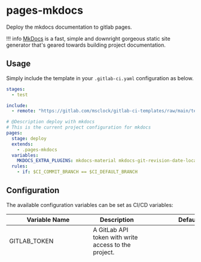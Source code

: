 # pages-mkdocs

Deploy the mkdocs documentation to gitlab pages.

!!! info
    [MkDocs](https://www.mkdocs.org/) is a fast, simple and downright gorgeous static site generator that's geared towards building project documentation.

## Usage

Simply include the template in your `.gitlab-ci.yaml` configuration as below.

```yaml
stages:
  - test

include:
  - remote: "https://gitlab.com/msclock/gitlab-ci-templates/raw/main/templates/common.yml"

# @Description deploy with mkdocs
# This is the current project configuration for mkdocs
pages:
  stage: deploy
  extends:
    - .pages-mkdocs
  variables:
    MKDOCS_EXTRA_PLUGINS: mkdocs-material mkdocs-git-revision-date-localized-plugin
  rules:
    - if: $CI_COMMIT_BRANCH == $CI_DEFAULT_BRANCH
```

## Configuration

The available configuration variables can be set as CI/CD variables:

| Variable Name        | Description                                          | Default                    |
|----------------------|------------------------------------------------------|----------------------------|
| GITLAB_TOKEN         | A GitLab API token with write access to the project. |                            |
| PIP_CACHE_DIR        | The pip cache                                        | $CI_PROJECT_DIR/.cache/pip |
| PAGES_BRANCH         | The branch to deploy when enable the VRESION_DOCS.   | gl-pages                   |
| VRESION_DOCS         | Specifies whether to use mike to deploy mkdocs docs. |                            |
| MKDOCS_EXTRA_PLUGINS | Specifies the extra mkdocs plugins.                  |                            |
